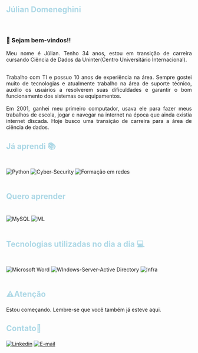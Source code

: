 ## <p style="color: #add8e6;"><strong>Júlian Domeneghini</strong></p>
<br>

### 👋 Sejam bem-vindos!!

<div align="justify">
Meu nome é Júlian. Tenho 34 anos, estou em transição de carreira cursando Ciência de Dados da Uninter(Centro Universitário Internacional).<br>
<br>

Trabalho com TI e possuo 10 anos de experiência na área. Sempre gostei muito de tecnologias e atualmente trabalho na área de suporte técnico, auxilio os usuários a resolverem suas dificuldades e garantir o bom funcionamento dos sistemas ou equipamentos. <br>
<br>
Em 2001, ganhei meu primeiro computador, usava ele para fazer meus trabalhos de escola, jogar e navegar na internet na época que ainda existia internet discada. 
Hoje busco uma transição de carreira para a área de ciência de dados. 

</div>

## <p style="color: #add8e6;"><strong>Já aprendi 📚</strong></p>

<div style="display: inline_block"><br/>
<img align="center" alt="Python" src="https://img.shields.io/badge/Python-3776AB?style=for-the-badge&logo=python&logoColor=white"/>
<img align="center" alt="Cyber-Security" src="https://img.shields.io/badge/Cyber_Security-00000F?style=for-the-badge&logo=&logoColor=white"/>
<img align="center" alt="Formação em redes" src="https://img.shields.io/badge/FORMAÇÃO ADMINISTRADOR DE REDES MULTIPLATAFORMA-00000F?style=for-the-badge&logo=&logoColor=white"/>

<br>
<br>
</div>

## <p style="color: #add8e6;"><strong>Quero aprender</strong></p> 

<div style="display: inline_block"><br/>
<img align="center" alt="MySQL" src="https://img.shields.io/badge/MySQL-00000F?style=for-the-badge&logo=mysql&logoColor=white"/>
<img align="center" alt="ML" src="https://img.shields.io/badge/Machine Learning-00000F?style=for-the-badge&logo=ml&logoColor=white"/>

<br>
<br>
</div>

## <p style="color: #add8e6;"><strong> Tecnologias utilizadas no dia a dia 💻</strong></p> 
<div style="display: inline_block"><br/>
  
<img align="center" alt="Microsoft Word" src="https://img.shields.io/badge/Microsoft_Word-2B579A?style=for-the-badge&logo=microsoft-word&logoColor=white"/>
<img align="center" alt="WIndows-Server-Active Directory" src="https://img.shields.io/badge/Windows_Server Domain_Admin-217346?style=for-the-badge&logo=AD&logoColor=white"/>
<img align="center" alt="Infra" src="https://img.shields.io/badge/Infra-Redes-B7472A?style=for-the-badge&logo=Infra-Redes&logoColor=white"/>
<br>
<br>
</div>

## <p style="color: #add8e6;"><strong>⚠️Atenção</strong></p> 
Estou começando. Lembre-se que você também já esteve aqui.


##   <p style="color: #add8e6; font-weight: bold;">Contato📧</p>

[![Linkedin](https://img.shields.io/badge/LinkedIn-0077B5?style=for-the-badge&logo=linkedin&logoColor=white)](https://www.linkedin.com/in/júlian-domeneghini-b533311b9//)
<a href="mailto:julian.domeneghini@gmail.com">
  <img src="https://img.shields.io/badge/Gmail-D14836?style=for-the-badge&logo=gmail&logoColor=white" alt="E-mail">
</a>
